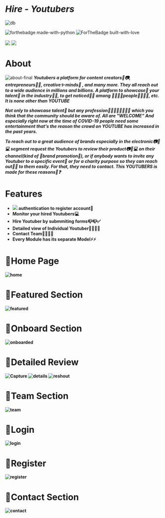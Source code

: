 # _Hire - Youtubers_
![db](https://user-images.githubusercontent.com/69143883/123768542-0b624780-d8e6-11eb-9a4e-0aab7c56ff8f.gif)


![forthebadge made-with-python](http://ForTheBadge.com/images/badges/made-with-python.svg)
![ForTheBadge built-with-love](http://ForTheBadge.com/images/badges/built-with-love.svg)<br><br>
<img src="https://img.shields.io/badge/Django-092E20?style=for-the-badge&logo=django&logoColor=green&width=400%">&nbsp;<img src="https://img.shields.io/badge/PostgreSQL-316192?style=for-the-badge&logo=postgresql&logoColor=white"><br>

# About
![about-final](https://user-images.githubusercontent.com/69143883/123825902-e76e2880-d91c-11eb-8082-30a96d803d18.png)
_<b>Youtubers<b> a platform for <b>content creators👦📷, entrepreneurs👨‍💼, creative✨ minds🤯 , and many more.<b> They all reach out to a wide audience in <b>millions and billions.<b> A platform to showcase🤹 your <b>talent🎨 in the industry🏢🏢, to get noticed<b>🤳🤳 among 👨‍👨‍👦‍👦people👨‍👨‍👦‍👦, etc. It is none other than YOUTUBE_

_Not only to showcase talent🎨 but any profession👨‍💼👨‍🎤🤾‍♂️🏊‍♂️ which you think that the community should be aware of. All are "WELCOME" And especially right now at the time of COVID-19 people need some entertainment that's the reason the crowd on YOUTUBE has increased in the past years._

_To reach out to a great audience of brands especially in the electronic📷📱💻 segment request the Youtubers to review their product📷📱💻 on their channel(kind of 🎉brand promotion🎉), or if anybody wants to invite any Youtuber to a specific event🎉 or for a charity purpose so they can reach out📮📧 to them easily. For that, they need to contact. This YOUTUBERS is made for these reasons🤔❓_


# Features
 - <img src="https://img.shields.io/badge/Facebook-1877F2?style=for-the-badge&logo=facebook&logoColor=white"> authentication to register account🔐
 - Monitor your hired Youtubers💻
 - Hire Youtuber by submmiting forms📪📪✅
 - Detailed view of Individual Youtuber📙📕📘📗
 - Contact Team👨‍👨‍👦‍👦
 - Every Module has its separate Model⚡⚡

# 📌Home Page
![home](https://user-images.githubusercontent.com/69143883/125152812-ec2cab00-e16c-11eb-9613-020a00d5be47.PNG)


# 📌Featured Section
![featured](https://user-images.githubusercontent.com/69143883/125652175-7153483c-c3e9-4f58-8f7d-4b63a2a7a07c.PNG)

# 📌Onboard Section
![onboarded](https://user-images.githubusercontent.com/69143883/125652361-b6a83f53-d5d1-42e9-be51-1210c9f8d791.PNG)

# 📌Detailed Review
![Capture](https://user-images.githubusercontent.com/69143883/126069045-c4dd6dca-0150-4012-a51b-d86cdd9b4cad.PNG)
![details](https://user-images.githubusercontent.com/69143883/126069189-b7d3e5ea-2555-48d9-9a3a-cbf52d67acc8.PNG)
![reshout](https://user-images.githubusercontent.com/69143883/126069196-db6d6b19-cfce-4f00-989e-bd0c700f1a41.PNG)



# 📌Team Section
![team](https://user-images.githubusercontent.com/69143883/125652374-6f5ad78a-2293-453a-a7dd-290f8d2e9c0e.PNG)

# 📌Login
![login](https://user-images.githubusercontent.com/69143883/125652651-651d7aeb-b224-4586-96fa-42a512a6fce8.PNG)

# 📌Register
![register](https://user-images.githubusercontent.com/69143883/125652676-8ea9b654-6cc4-4908-896e-1687f68f0b45.PNG)

# 📌Contact Section 
![contact](https://user-images.githubusercontent.com/69143883/125652786-d89f7da3-aea2-4f73-bd64-39e498d1ae7a.PNG)




